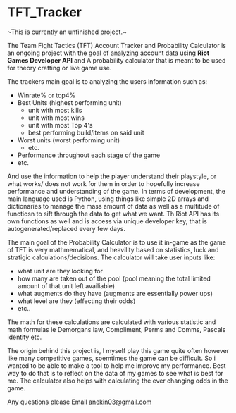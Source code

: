 # TFT_Tracker

~This is currently an unfinished project.~

The Team Fight Tactics (TFT) Account Tracker and Probability Calculator is an ongoing project with the goal of analyzing account data using **Riot Games Developer API** and A probability calculator that is meant to be used for theory crafting or live game use. 

The trackers main goal is to analyzing the users information such as:
- Winrate% or top4%
- Best Units (highest performing unit)
    - unit with most kills
    - unit with most wins
    - unit with most Top 4's
    - best performing build/items on said unit
- Worst units (worst performing unit)
    - etc.
- Performance throughout each stage of the game
- etc.

And use the information to help the player understand their playstyle, or what works/ does not work for them in order to hopefully increase performance and understanding of the game. 
In terms of development, the main language used is Python, using things like simple 2D arrays and dictionaries to manage the mass amount of data as well as a multitude of functiosn to sift through the data to get what we want. Th Riot API has its own functions as well and is access via unique developer key, that is autogenerated/replaced every few days. 

The main goal of the Probability Calculator is to use it in-game as the game of TFT is very mathmematical, and heavility based on statistics, luck and stratigic calculations/decisions. The calculator will take user inputs like:
- what unit are they looking for
- how many are taken out of the pool (pool meaning the total limited amount of that unit left availiable)
- what augments do they have (augments are essentially power ups)
- what level are they (effecting their odds)
- etc..

The math for these calculations are calculated with various statistic and math formulas ie Demorgans law, Compliment, Perms and Comms, Pascals identity etc.

The origin behind this project is, I myself play this game quite often however like many competitive games, soemtimes the game can be difficult. So i wanted to be able to make a tool to help me improve my performance. Best way to do that is to reflect on the data of my games to see what is best for me. The calculator also helps with calculating the ever changing odds in the game.

Any questions please Email anekin03@gmail.com